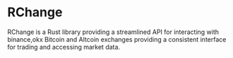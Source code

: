 # RChange
RChange is a Rust library providing a streamlined API for interacting with binance,okx Bitcoin and Altcoin exchanges providing a consistent interface for trading and accessing market data.
